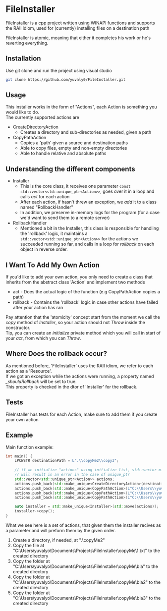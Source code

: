 # FileInstaller

FileInstaller is a cpp project written using WINAPI functions and supports the RAII idiom, used for (currently) installing files on a destination path

FileInstaller is atomic, meaning that either it completes his work or he's reverting everything.

## Installation

Use git clone and run the project using visual studio

```bash
git clone https://github.com/yuvaly0/FileInstaller.git
```

## Usage

This installer works in the form of "Actions", each Action is something you would like to do.  
The currently supported actions are
- CreateDirectoryAction
    - Creates a directory and sub-directories as needed, given a path
- CopyPathAction
    - Copies a 'path' given a source and destination paths
    - Able to copy files, empty and non-empty directories
	- Able to handle relative and absolute paths

## Understanding the different components
- Installer
    - This is the core class, it receives one parameter
	```const std::vector<std::unique_ptr<Action>>```, goes over it in a loop and calls *act* for each action
    - After each action, if hasn't threw an exception, we *add* it to a class named "RollbackHandler" 
    - In addition, we preserve in-memory logs for the program (for a case we'd want to send them to a remote server)
 - RollbackHandler
    - Mentioned a bit in the Installer, this class is responsible for handling the 'rollback' logic, it maintains a ```std::vector<std::unique_ptr<Action>>``` for the actions we succeeded running so far, and calls in a loop for *rollback* on each object in reverse order.

## I Want To Add My Own Action
If you'd like to add your own action, you only need to create a class that inherits from the abstract class 'Action' and implement two methods
- act - Does the actual logic of the function (e.g CopyPathAction copies a path)
- rollback - Contains the 'rollback' logic in case other actions have failed after your action has ran

Pay attention that the 'atomicity' concept start from the moment we call the *copy* method of *Installer*, so your action should not *Throw* inside the constructor.  
Tip, you can create an *initialize* private method which you will call in start of your *act*, from which you can *Throw*.

## Where Does the rollback occur?
As mentioned before, 'FileInstaller' uses the RAII idiom, we refer to each action as a 'Resource'.  
If we got an exception while the actions were running, a property named *_shouldRollback* will be set to true.  
This property is checked in the dtor of 'Installer' for the rollback.

## Tests
FileInstaller has tests for each Action, make sure to add them if you create your own action

## Example
Main function example:

```cpp
int main() {
	LPCWSTR destinationPath = L".\\copyMe2\\copy3";
	
	// if we initialize "actions" using initialize list, std::vector might try to copy the values which 
	// will result in an error in the case of unique_ptr
	std::vector<std::unique_ptr<Action>> actions;
	actions.push_back(std::make_unique<CreateDirectoryAction>(destinationPath));
	actions.push_back(std::make_unique<CopyPathAction>(L"C:\\Users\\yuvalyo\\Documents\\Projects\\\FileInstaller\\copyMe\\1.txt", destinationPath));
	actions.push_back(std::make_unique<CopyPathAction>(L"C:\\Users\\yuvalyo\\Documents\\Projects\\\FileInstaller\\copyMe\\bla", destinationPath));
	actions.push_back(std::make_unique<CopyPathAction>(L"C:\\Users\\yuvalyo\\Documents\\Projects\\\FileInstaller\\copyMe\\bla2", destinationPath));

	auto installer = std::make_unique<Installer>(std::move(actions));
	installer->copy();
}
```

What we see here is a set of actions, that given them the installer recives as a parameter and will preform them by the given order.
1. Create a directory, if needed, at ".\\copyMe2"
2. Copy the file at "C:\\Users\\yuvalyo\\Documents\\Projects\\FileInstaller\\copyMe\\1.txt" to the created directory
3. Copy the folder at "C:\\Users\\yuvalyo\\Documents\\Projects\\FileInstaller\\copyMe\\bla" to the created directory
4. Copy the folder at "C:\\Users\\yuvalyo\\Documents\\Projects\\FileInstaller\\copyMe\\bla2" to the created directory
5. Copy the folder at "C:\\Users\\yuvalyo\\Documents\\Projects\\FileInstaller\\copyMe\\bla3" to the created directory
